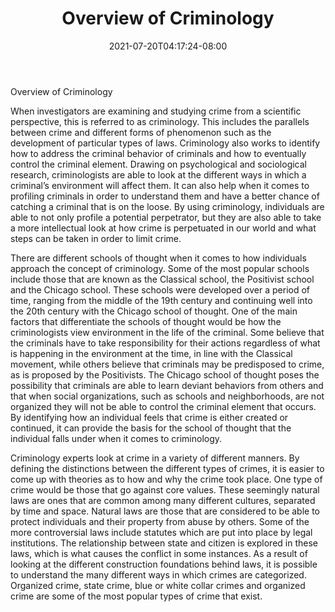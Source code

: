 ﻿---
title: "Overview of Criminology"
date: 2021-07-20T04:17:24-08:00
description: "criminology Tips for Web Success"
featured_image: "/images/criminology.jpg"
tags: ["criminology"]
---

Overview of Criminology

When investigators are examining and studying crime from a scientific perspective, this is referred to as criminology.  This includes the parallels between crime and different forms of phenomenon such as the development of particular types of laws.  Criminology also works to identify how to address the criminal behavior of criminals and how to eventually control the criminal element.  Drawing on psychological and sociological research, criminologists are able to look at the different ways in which a criminal’s environment will affect them.  It can also help when it comes to profiling criminals in order to understand them and have a better chance of catching a criminal that is on the loose.  By using criminology, individuals are able to not only profile a potential perpetrator, but they are also able to take a more intellectual look at how crime is perpetuated in our world and what steps can be taken in order to limit crime.  

There are different schools of thought when it comes to how individuals approach the concept of criminology.  Some of the most popular schools include those that are known as the Classical school, the Positivist school and the Chicago school.  These schools were developed over a period of time, ranging from the middle of the 19th century and continuing well into the 20th century with the Chicago school of thought.  One of the main factors that differentiate the schools of thought would be how the criminologists view environment in the life of the criminal.  Some believe that the criminals have to take responsibility for their actions regardless of what is happening in the environment at the time, in line with the Classical movement, while others believe that criminals may be predisposed to crime, as is proposed by the Positivists.  The Chicago school of thought poses the possibility that criminals are able to learn deviant behaviors from others and that when social organizations, such as schools and neighborhoods, are not organized they will not be able to control the criminal element that occurs.  By identifying how an individual feels that crime is either created or continued, it can provide the basis for the school of thought that the individual falls under when it comes to criminology.

Criminology experts look at crime in a variety of different manners.  By defining the distinctions between the different types of crimes, it is easier to come up with theories as to how and why the crime took place.  One type of crime would be those that go against core values.  These seemingly natural laws are ones that are common among many different cultures, separated by time and space.  Natural laws are those that are considered to be able to protect individuals and their property from abuse by others.  Some of the more controversial laws include statutes which are put into place by legal institutions.  The relationship between state and citizen is explored in these laws, which is what causes the conflict in some instances.  As a result of looking at the different construction foundations behind laws, it is possible to understand the many different ways in which crimes are categorized.  Organized crime, state crime, blue or white collar crimes and organized crime are some of the most popular types of crime that exist.

